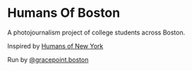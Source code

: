 # Humans Of Boston

A photojournalism project of college students across Boston.

Inspired by [Humans of New York](https://www.humansofnewyork.com/)

Run by [@gracepoint.boston](https://www.instagram.com/gracepoint.boston/)
